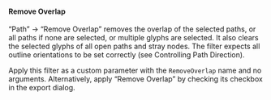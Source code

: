 #### Remove Overlap

“Path” → “Remove Overlap” removes the overlap of the selected paths, or all paths if none are selected, or multiple glyphs are selected.
It also clears the selected glyphs of all open paths and stray nodes.
The filter expects all outline orientations to be set correctly (see Controlling Path Direction).

Apply this filter as a custom parameter with the `RemoveOverlap` name and no arguments.
Alternatively, apply “Remove Overlap” by checking its checkbox in the export dialog.